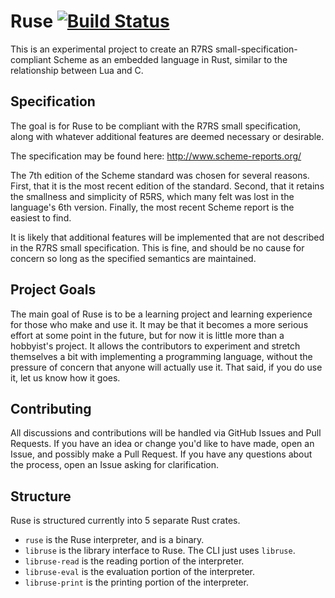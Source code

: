 # Ruse [![Build Status](https://travis-ci.org/ruse-lang/ruse.svg?branch=master)](https://travis-ci.org/ruse-lang/ruse)

This is an experimental project to create an R7RS small-specification-compliant
Scheme as an embedded language in Rust, similar to the relationship between Lua
and C.

## Specification

The goal is for Ruse to be compliant with the R7RS small specification, along
with whatever additional features are deemed necessary or desirable.

The specification may be found here: http://www.scheme-reports.org/

The 7th edition of the Scheme standard was chosen for several reasons. First,
that it is the most recent edition of the standard. Second, that it retains
the smallness and simplicity of R5RS, which many felt was lost in the
language's 6th version. Finally, the most recent Scheme report is the easiest
to find.

It is likely that additional features will be implemented that are not
described in the R7RS small specification. This is fine, and should be no
cause for concern so long as the specified semantics are maintained.

## Project Goals

The main goal of Ruse is to be a learning project and learning experience for
those who make and use it. It may be that it becomes a more serious effort at
some point in the future, but for now it is little more than a hobbyist's
project. It allows the contributors to experiment and stretch themselves a bit
with implementing a programming language, without the pressure of concern that
anyone will actually use it. That said, if you do use it, let us know how it
goes.

## Contributing

All discussions and contributions will be handled via GitHub Issues and Pull
Requests. If you have an idea or change you'd like to have made, open an Issue,
and possibly make a Pull Request. If you have any questions about the process,
open an Issue asking for clarification.

## Structure

Ruse is structured currently into 5 separate Rust crates.

- `ruse` is the Ruse interpreter, and is a binary.
- `libruse` is the library interface to Ruse. The CLI just uses `libruse`.
- `libruse-read` is the reading portion of the interpreter.
- `libruse-eval` is the evaluation portion of the interpreter.
- `libruse-print` is the printing portion of the interpreter.

